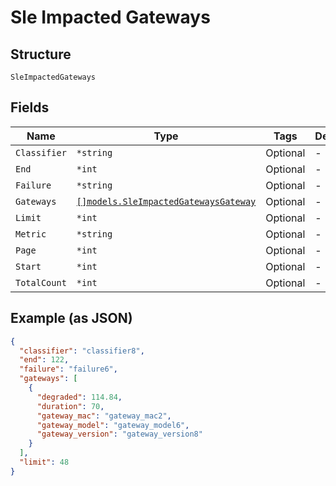 
# Sle Impacted Gateways

## Structure

`SleImpactedGateways`

## Fields

| Name | Type | Tags | Description |
|  --- | --- | --- | --- |
| `Classifier` | `*string` | Optional | - |
| `End` | `*int` | Optional | - |
| `Failure` | `*string` | Optional | - |
| `Gateways` | [`[]models.SleImpactedGatewaysGateway`](../../doc/models/sle-impacted-gateways-gateway.md) | Optional | - |
| `Limit` | `*int` | Optional | - |
| `Metric` | `*string` | Optional | - |
| `Page` | `*int` | Optional | - |
| `Start` | `*int` | Optional | - |
| `TotalCount` | `*int` | Optional | - |

## Example (as JSON)

```json
{
  "classifier": "classifier8",
  "end": 122,
  "failure": "failure6",
  "gateways": [
    {
      "degraded": 114.84,
      "duration": 70,
      "gateway_mac": "gateway_mac2",
      "gateway_model": "gateway_model6",
      "gateway_version": "gateway_version8"
    }
  ],
  "limit": 48
}
```

